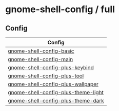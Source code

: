

# gnome-shell-config / full


## Config

| Config |
| --- |
| [gnome-shell-config-basic](gnome-shell-config-basic) |
| [gnome-shell-config-main](gnome-shell-config-main) |
| [gnome-shell-config-plus-keybind](gnome-shell-config-plus-keybind) |
| [gnome-shell-config-plus-tool](gnome-shell-config-plus-tool) |
| [gnome-shell-config-plus-wallpaper](gnome-shell-config-plus-wallpaper) |
| [gnome-shell-config-plus-theme-light](gnome-shell-config-plus-theme-light) |
| [gnome-shell-config-plus-theme-dark](gnome-shell-config-plus-theme-dark) |
